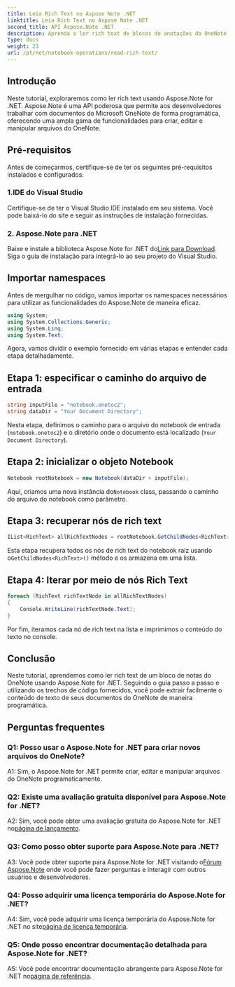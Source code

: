 ```yaml
---
title: Leia Rich Text no Aspose Note .NET
linktitle: Leia Rich Text no Aspose Note .NET
second_title: API Aspose.Note .NET
description: Aprenda a ler rich text de blocos de anotações do OneNote programaticamente usando Aspose.Note for .NET. Siga nosso tutorial passo a passo para fácil integração.
type: docs
weight: 23
url: /pt/net/notebook-operations/read-rich-text/
---
```

## Introdução

Neste tutorial, exploraremos como ler rich text usando Aspose.Note for .NET. Aspose.Note é uma API poderosa que permite aos desenvolvedores trabalhar com documentos do Microsoft OneNote de forma programática, oferecendo uma ampla gama de funcionalidades para criar, editar e manipular arquivos do OneNote.

## Pré-requisitos

Antes de começarmos, certifique-se de ter os seguintes pré-requisitos instalados e configurados:

### 1.IDE do Visual Studio

Certifique-se de ter o Visual Studio IDE instalado em seu sistema. Você pode baixá-lo do site e seguir as instruções de instalação fornecidas.

### 2. Aspose.Note para .NET

 Baixe e instale a biblioteca Aspose.Note for .NET do[Link para Download](https://releases.aspose.com/note/net/). Siga o guia de instalação para integrá-lo ao seu projeto do Visual Studio.

## Importar namespaces

Antes de mergulhar no código, vamos importar os namespaces necessários para utilizar as funcionalidades do Aspose.Note de maneira eficaz.

```csharp
using System;
using System.Collections.Generic;
using System.Linq;
using System.Text;
```

Agora, vamos dividir o exemplo fornecido em várias etapas e entender cada etapa detalhadamente.

## Etapa 1: especificar o caminho do arquivo de entrada

```csharp
string inputFile = "notebook.onetoc2";
string dataDir = "Your Document Directory";
```

Nesta etapa, definimos o caminho para o arquivo do notebook de entrada (`notebook.onetoc2`) e o diretório onde o documento está localizado (`Your Document Directory`).

## Etapa 2: inicializar o objeto Notebook

```csharp
Notebook rootNotebook = new Notebook(dataDir + inputFile);
```

 Aqui, criamos uma nova instância do`Notebook` class, passando o caminho do arquivo do notebook como parâmetro.

## Etapa 3: recuperar nós de rich text

```csharp
IList<RichText> allRichTextNodes = rootNotebook.GetChildNodes<RichText>();
```

 Esta etapa recupera todos os nós de rich text do notebook raiz usando o`GetChildNodes<RichText>()` método e os armazena em uma lista.

## Etapa 4: Iterar por meio de nós Rich Text

```csharp
foreach (RichText richTextNode in allRichTextNodes)
{
    Console.WriteLine(richTextNode.Text);
}
```

Por fim, iteramos cada nó de rich text na lista e imprimimos o conteúdo do texto no console.

## Conclusão

Neste tutorial, aprendemos como ler rich text de um bloco de notas do OneNote usando Aspose.Note for .NET. Seguindo o guia passo a passo e utilizando os trechos de código fornecidos, você pode extrair facilmente o conteúdo de texto de seus documentos do OneNote de maneira programática.

## Perguntas frequentes

### Q1: Posso usar o Aspose.Note for .NET para criar novos arquivos do OneNote?

A1: Sim, o Aspose.Note for .NET permite criar, editar e manipular arquivos do OneNote programaticamente.

### Q2: Existe uma avaliação gratuita disponível para Aspose.Note for .NET?

 A2: Sim, você pode obter uma avaliação gratuita do Aspose.Note for .NET no[página de lançamento](https://releases.aspose.com/).

### Q3: Como posso obter suporte para Aspose.Note para .NET?

 A3: Você pode obter suporte para Aspose.Note for .NET visitando o[Fórum Aspose.Note](https://forum.aspose.com/c/note/28) onde você pode fazer perguntas e interagir com outros usuários e desenvolvedores.

### Q4: Posso adquirir uma licença temporária do Aspose.Note for .NET?

 A4: Sim, você pode adquirir uma licença temporária do Aspose.Note for .NET no site[página de licença temporária](https://purchase.aspose.com/temporary-license/).

### Q5: Onde posso encontrar documentação detalhada para Aspose.Note for .NET?

 A5: Você pode encontrar documentação abrangente para Aspose.Note for .NET no[página de referência](https://reference.aspose.com/note/net/).